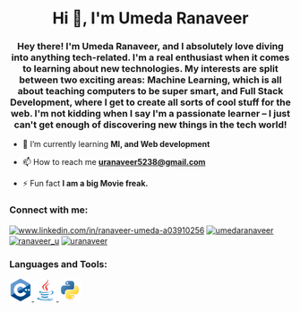 <h1 align="center">Hi 👋, I'm Umeda Ranaveer</h1>
<h3 align="center">Hey there! I'm Umeda Ranaveer, and I absolutely love diving into anything tech-related. I'm a real enthusiast when it comes to learning about new technologies. My interests are split between two exciting areas: Machine Learning, which is all about teaching computers to be super smart, and Full Stack Development, where I get to create all sorts of cool stuff for the web. I'm not kidding when I say I'm a passionate learner – I just can't get enough of discovering new things in the tech world!</h3>

- 🌱 I’m currently learning **Ml, and Web development**

- 📫 How to reach me **uranaveer5238@gmail.com**

- ⚡ Fun fact **I am a big Movie freak.**

<h3 align="left">Connect with me:</h3>
<p align="left">
<a href="https://linkedin.com/in/ranaveer-umeda-a03910256" target="blank"><img align="center" src="https://raw.githubusercontent.com/rahuldkjain/github-profile-readme-generator/master/src/images/icons/Social/linked-in-alt.svg" alt="www.linkedin.com/in/ranaveer-umeda-a03910256" height="30" width="40" /></a>
<a href="https://kaggle.com/umedaranaveer" target="blank"><img align="center" src="https://raw.githubusercontent.com/rahuldkjain/github-profile-readme-generator/master/src/images/icons/Social/kaggle.svg" alt="umedaranaveer" height="30" width="40" /></a>
<a href="https://instagram.com/ranaveer_u" target="blank"><img align="center" src="https://raw.githubusercontent.com/rahuldkjain/github-profile-readme-generator/master/src/images/icons/Social/instagram.svg" alt="ranaveer_u" height="30" width="40" /></a>
<a href="https://codeforces.com/profile/uranaveer" target="blank"><img align="center" src="https://raw.githubusercontent.com/rahuldkjain/github-profile-readme-generator/master/src/images/icons/Social/codeforces.svg" alt="uranaveer" height="30" width="40" /></a>
</p>

<h3 align="left">Languages and Tools:</h3>
<p align="left"> <a href="https://www.w3schools.com/cpp/" target="_blank" rel="noreferrer"> <img src="https://raw.githubusercontent.com/devicons/devicon/master/icons/cplusplus/cplusplus-original.svg" alt="cplusplus" width="40" height="40"/> </a> <a href="https://www.java.com" target="_blank" rel="noreferrer"> <img src="https://raw.githubusercontent.com/devicons/devicon/master/icons/java/java-original.svg" alt="java" width="40" height="40"/> </a> <a href="https://www.python.org" target="_blank" rel="noreferrer"> <img src="https://raw.githubusercontent.com/devicons/devicon/master/icons/python/python-original.svg" alt="python" width="40" height="40"/> </a> </p>
